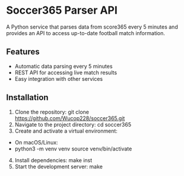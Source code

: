 # Soccer365 Parser API
A Python service that parses data from score365 every 5 minutes and provides an API to access up-to-date football match information.

## Features

- Automatic data parsing every 5 minutes
- REST API for accessing live match results
- Easy integration with other services

## Installation
1. Clone the repository:
    git clone https://github.com/Wucop228/soccer365.git
2. Navigate to the project directory: cd soccer365
3. Create and activate a virtual environment:
- On macOS/Linux:
- python3 -m venv venv
source venv/bin/activate
4. Install dependencies: make inst
5. Start the development server: make